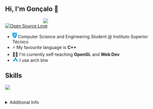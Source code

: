 ## Hi, I'm Gonçalo 👋

<img align='right' src="https://github-readme-stats.vercel.app/api/top-langs/?username=goncrust&layout=compact&theme=blueberry&hide_border=true" width="380">

[![Open Source Love](https://badges.frapsoft.com/os/v1/open-source.png?v=103)](https://github.com/ellerbrock/open-source-badges/)

- <img src="https://raw.githubusercontent.com/goncrust/goncrust/main/IST_Logo.png" width="14" height="18"> Computer Science and Engineering Student @ Instituto Superior Técnico
- ⚡ My favourite language is **C++**
- :man_technologist: I'm currently self-teaching **OpenGL** and **Web Dev**
- <img src="https://raw.githubusercontent.com/goncrust/goncrust/main/arch.svg" width="19" height="16"> I use arch btw

## Skills

<img align='left' src="https://skillicons.dev/icons?i=linux,c,cpp,java,py,git,vim,arduino,raspberrypi" width="500">

<br></br>

<details>
  <summary>Additional Info</summary>
  
  - [SchoolProjects](https://github.com/goncrust/SchoolProjects) - to avoid fraud this repo becomes private while a project for evaluation is ongoing
</details>



<!---

[![My Skills](https://skillicons.dev/icons?i=linux,c,cpp,java,py,git,vim,arduino,raspberrypi)](https://skillicons.dev)
<img align='right' src="https://raw.githubusercontent.com/goncrust/goncrust/main/mario.gif" width="230">

### Working on

[![My Skills](https://skillicons.dev/icons?i=blender,docker,gtk,html,js,unreal,kubernetes,bots,sqlite)](https://skillicons.dev)
-->
